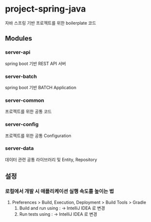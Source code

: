 # project-spring-java
자바 스프링 기반 프로젝트를 위한 boilerplate 코드

## Modules

### server-api
spring boot 기반 REST API 서버

### server-batch
spring boot 기반 BATCH Application

### server-common
프로젝트를 위한 공통 코드

### server-config
프로젝트를 위한 공통 Configuration

### server-data
데이터 관련 공통 라이브러리 및 Entity, Repository


## 설정

### 로컬에서 개발 시 애플리케이션 실행 속도를 높이는 법
1. Preferences > Build, Execution, Deployment > Build Tools > Gradle
    1. Build and run using :  -> IntelliJ IDEA 로 변경
    2. Run tests using : -> IntelliJ IDEA 로 변경